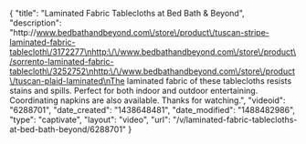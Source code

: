 {
    "title": "Laminated Fabric Tablecloths at Bed Bath & Beyond",
    "description": "http:\/\/www.bedbathandbeyond.com\/store\/product\/tuscan-stripe-laminated-fabric-tablecloth\/3172277\nhttp:\/\/www.bedbathandbeyond.com\/store\/product\/sorrento-laminated-fabric-tablecloth\/3252752\nhttp:\/\/www.bedbathandbeyond.com\/store\/product\/tuscan-plaid-laminated\nThe laminated fabric of these tablecloths resists stains and spills. Perfect for both indoor and outdoor entertaining. Coordinating napkins are also available. Thanks for watching.",
    "videoid": "6288701",
    "date_created": "1438648481",
    "date_modified": "1488482986",
    "type": "captivate",
    "layout": "video",
    "url": "\/v\/laminated-fabric-tablecloths-at-bed-bath-beyond\/6288701"
}